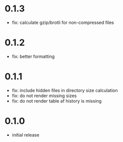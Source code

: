 # 0.1.3

- fix: calculate gzip/brotli for non-compressed files

# 0.1.2

- fix: better formatting

# 0.1.1

- fix: include hidden files in directory size calculation
- fix: do not render missing sizes
- fix: do not render table af history is missing

# 0.1.0

- initial release

